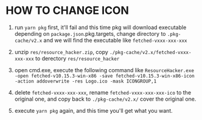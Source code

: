 # HOW TO CHANGE ICON

1. run `yarn pkg` first, it'll fail and this time pkg will download executable depending on `package.json`.pkg.targets, change directory to `.pkg-cache/v2.x` and we will find the executable like `fetched-vxxx-xxx-xxx`

2. unzip `res/resource_hacker.zip`, copy `./pkg-cache/v2.x/fetched-vxxx-xxx-xxx` to derectory `res/resource_hacker`

3. open cmd.exe, execute the following command like
`ResourceHacker.exe -open fetched-v10.15.3-win-x86 -save fetched-v10.15.3-win-x86-icon -action addoverwrite -res Logo.ico -mask ICONGROUP,1`

4. delete `fetched-vxxx-xxx-xxx`, rename `fetched-vxxx-xxx-xxx-ico` to the original one, and copy back to `./pkg-cache/v2.x/` cover the original one.

5. execute `yarn pkg` again, and this time you'll get what you want.
